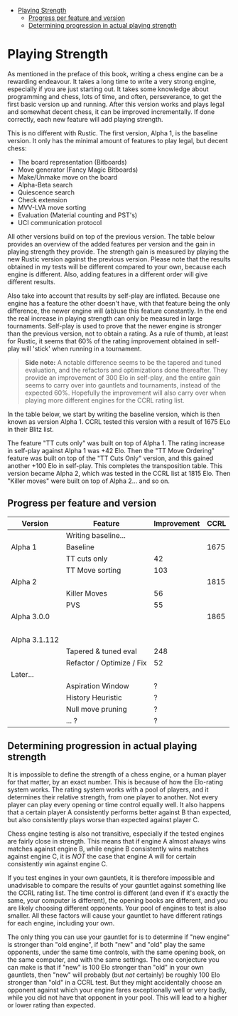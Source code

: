 
<!-- @import "[TOC]" {cmd="toc" depthFrom=1 depthTo=6 orderedList=false} -->

<!-- code_chunk_output -->

- [Playing Strength](#playing-strength)
  - [Progress per feature and version](#progress-per-feature-and-version)
  - [Determining progression in actual playing strength](#determining-progression-in-actual-playing-strength)

<!-- /code_chunk_output -->
# Playing Strength

As mentioned in the preface of this book, writing a chess engine can be a
rewarding endeavour. It takes a long time to write a very strong engine,
especially if you are just starting out. It takes some knowledge about
programming and chess, lots of time, and often, perseverance, to get the
first basic version up and running. After this version works and plays
legal and somewhat decent chess, it can be improved incrementally. If done
correctly, each new feature will add playing strength.

This is no different with Rustic. The first version, Alpha 1, is the
baseline version. It only has the minimal amount of features to play legal,
but decent chess:

- The board representation (Bitboards)
- Move generator (Fancy Magic Bitboards)
- Make/Unmake move on the board
- Alpha-Beta search
- Quiescence search
- Check extension
- MVV-LVA move sorting
- Evaluation (Material counting and PST's)
- UCI communication protocol

All other versions build on top of the previous version. The table below
provides an overview of the added features per version and the gain in
playing strength they provide. The strength gain is measured by playing the
new Rustic version against the previous version. Please note that the
results obtained in my tests will be different compared to your own,
because each engine is different. Also, adding features in a different
order will give different results.

Also take into account that results by self-play are inflated. Because one
engine has a feature the other doesn't have, with that feature being the
only difference, the newer engine will (ab)use this feature constantly. In
the end the real increase in playing strength can only be measured in large
tournaments. Self-play is used to prove that the newer engine is stronger
than the previous version, not to obtain a rating. As a rule of thumb, at
least for Rustic, it seems that 60% of the rating improvement obtained in
self-play will 'stick' when running in a tournament.

> **Side note:** A notable difference seems to be the tapered and tuned
> evaluation, and the refactors and optimizations done thereafter. They
> provide an improvement of 300 Elo in self-play, and the entire gain seems
> to carry over into gauntlets and tournaments, instead of the expected
> 60%. Hopefully the improvement will also carry over when playing more
> different engines for the CCRL rating list.

In the table below, we start by writing the baseline version, which is then
known as version Alpha 1. CCRL tested this version with a result of 1675
ELo in their Blitz list.

The feature "TT cuts only" was built on top of Alpha 1. The rating increase
in self-play against Alpha 1 was +42 Elo. Then the "TT Move Ordering"
feature was built on top of the "TT Cuts Only" version, and this gained
another +100 Elo in self-play. This completes the transposition table. This
version became Alpha 2, which was tested in the CCRL list at 1815 Elo. Then
"Killer moves" were built on top of Alpha 2... and so on.

## Progress per feature and version

| Version       | Feature                   | Improvement | CCRL   |
|---------------|---------------------------|-------------|--------|
|               | Writing baseline...       |             |        |
| Alpha 1       | Baseline                  |             | 1675   |
|               | TT cuts only              | 42          |        |
|               | TT Move sorting           | 103         |        |
| Alpha 2       |                           |             | 1815   |
|               | Killer Moves              | 56          |        |
|               | PVS                       | 55          |        |
| Alpha 3.0.0   |                           |             | 1865   |
| &nbsp;        | &nbsp;                    | &nbsp;      | &nbsp; |
| Alpha 3.1.112 |                           |             |        |
|               | Tapered & tuned eval      | 248         |        |
|               | Refactor / Optimize / Fix | 52          |        |
| Later...      | &nbsp;                    | &nbsp;      |        |
|               | Aspiration Window         | ?           |        |
|               | History Heuristic         | ?           |        |
|               | Null move pruning         | ?           |        |
|               | ... ?                     | ?           |        |


## Determining progression in actual playing strength

It is impossible to define the strength of a chess engine, or a human
player for that matter, by an exact number. This is because of how the
Elo-rating system works. The rating system works with a pool of players,
and it determines their relative strength, from one player to another. Not
every player can play every opening or time control equally well. It also
happens that a certain player A consistently performs better against B than
expected, but also consistently plays worse than expected against player C.

Chess engine testing is  also not transitive, especially if the tested
engines are fairly close in strength. This means that if engine A almost
always wins matches against engine B, while engine B consistently wins
matches against engine C, it is *NOT* the case that engine A will for
certain consistently win against engine C.

If you test engines in your own gauntlets, it is therefore impossible and
unadvisable to compare the results of your gauntlet against something like
the CCRL rating list. The time control is different (and even if it's
exactly the same, your computer is different), the opening books are
different, and you are likely choosing different opponents. Your pool of
engines to test is also smaller. All these factors will cause your gauntlet
to have different ratings for each engine, including your own.

The only thing you can use your gauntlet for is to determine if "new
engine" is stronger than "old engine", if both "new" and "old" play the
same opponents, under the same time controls, with the same opening book,
on the same computer, and with the same settings. The one conjecture you
can make is that if "new" is 100 Elo stronger than "old" in your own
gauntlets, then "new" will probably (but _not_ certainly) be roughly 100
Elo stronger than "old" in a CCRL test. But they might accidentally choose
an opponent against which your engine fares exceptionally well or very
badly, while you did not have that opponent in your pool. This will lead to
a higher or lower rating than expected.

